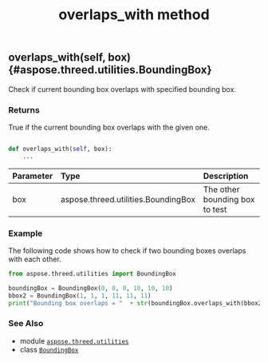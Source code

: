 ﻿---
title: overlaps_with method
second_title: Aspose.3D for Python via .NET API References
description: 
type: docs
weight: 50
url: /python-net/aspose.threed.utilities/boundingbox/overlaps_with/
is_root: false
---

## overlaps_with(self, box) {#aspose.threed.utilities.BoundingBox}

Check if current bounding box overlaps with specified bounding box.


### Returns 


True if the current bounding box overlaps with the given one.


```python

def overlaps_with(self, box):
    ...
```


| Parameter | Type | Description |
| :- | :- | :- |
| box | aspose.threed.utilities.BoundingBox | The other bounding box to test |

### Example 


The following code shows how to check if two bounding boxes overlaps with each other.

```python
from aspose.threed.utilities import BoundingBox

boundingBox = BoundingBox(0, 0, 0, 10, 10, 10)
bbox2 = BoundingBox(1, 1, 1, 11, 11, 11)
print("Bounding box overlaps = "  + str(boundingBox.overlaps_with(bbox2)))

```



### See Also
* module [`aspose.threed.utilities`](../../)
* class [`BoundingBox`](/3d/python-net/aspose.threed.utilities/boundingbox)

